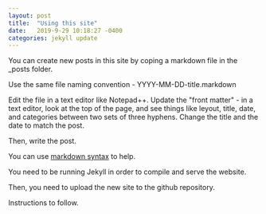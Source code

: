 ```yaml
---
layout: post
title:  "Using this site"
date:   2019-9-29 10:18:27 -0400
categories: jekyll update
---
```

You can create new posts in this site by coping a markdown file in the _posts folder.

Use the same file naming convention - YYYY-MM-DD-title.markdown

Edit the file in a text editor like Notepad++. Update the "front matter" - in a text editor, look at the top of the page, and see things like leyout, title, date, and categories between two sets of three hyphens. Change the title and the date to match the post.

Then, write the post. 

You can use [markdown syntax](https://www.markdownguide.org/basic-syntax/) to help.

You need to be running Jekyll in order to compile and serve the website.

Then, you need to upload the new site to the github repository. 

Instructions to follow. 